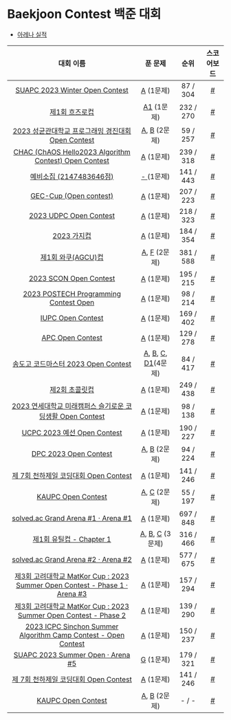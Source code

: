 # Baekjoon Contest 백준 대회
- <a href='https://github.com/happydm09/Baekjoon-Contest/blob/main/Arena.md'>아레나 실적</a>

|대회 이름|푼 문제|순위|스코어보드|
|:----:|:----:|:-----:|:-----:|
|<a href='https://www.acmicpc.net/contest/view/951'>SUAPC 2023 Winter Open Contest</a>|<a href='https://github.com/happydm09/Baekjoon-Contest/blob/main/Code/951-1(A).py'>A</a> (1문제)|87 / 304|<a href='https://www.acmicpc.net/contest/board/951'>#</a>
|<a href='https://www.acmicpc.net/contest/view/956'>제1회 흐즈로컵</a>|<a href='https://github.com/happydm09/Baekjoon-Contest/blob/main/Code/956-1(A1).py'>A1</a> (1문제)|232 / 270|<a href='https://www.acmicpc.net/contest/board/956'>#</a>
|<a href='https://www.acmicpc.net/contest/view/958'>2023 성균관대학교 프로그래밍 경진대회 Open Contest</a>|<a href='https://github.com/happydm09/Baekjoon-Contest/blob/main/Code/958-1(A).py'>A</a>, <a href='https://github.com/happydm09/Baekjoon-Contest/blob/main/Code/958-2(B).py'>B</a> (2문제)|59 / 257|<a href='https://www.acmicpc.net/contest/board/958'>#</a>
|<a href='https://www.acmicpc.net/contest/view/960'>CHAC (ChAOS Hello2023 Algorithm Contest) Open Contest</a>|<a href='https://github.com/happydm09/Baekjoon-Contest/blob/main/Code/960-1(A).py'>A</a> (1문제)|239 / 318|<a href='https://www.acmicpc.net/contest/board/960'>#</a>
|<a href='https://www.acmicpc.net/contest/view/973'>예비소집 (2147483646점)</a>|<a href='https://github.com/happydm09/Baekjoon-Contest/blob/main/Code/973-1().txt'>- </a> (1문제)|141 / 443|<a href='https://www.acmicpc.net/contest/board/973'>#</a>
|<a href='https://www.acmicpc.net/contest/view/978'>GEC-Cup (Open contest)</a>|<a href='https://github.com/happydm09/Baekjoon-Contest/blob/main/Code/978-1(A).py'>A</a> (1문제)|207 / 223|<a href='https://www.acmicpc.net/contest/board/978'>#</a>
|<a href='https://www.acmicpc.net/contest/view/970'>2023 UDPC Open Contest</a>|<a href='https://github.com/happydm09/Baekjoon-Contest/blob/main/Code/970-1(A).py'>A</a> (1문제)|218 / 323|<a href='https://www.acmicpc.net/contest/board/970'>#</a>
|<a href='https://www.acmicpc.net/contest/view/963'>2023 가지컵</a>|<a href='https://github.com/happydm09/Baekjoon-Contest/blob/main/Code/963-1(A).py'>A</a> (1문제)|184 / 354|<a href='https://www.acmicpc.net/contest/board/963'>#</a>
|<a href='https://www.acmicpc.net/contest/view/967'>제1회 와쿠(AGCU)컵</a>|<a href='https://github.com/happydm09/Baekjoon-Contest/blob/main/Code/967-1(A).py'>A</a>, <a href='https://github.com/happydm09/Baekjoon-Contest/blob/main/Code/967-6(F).py'>F</a> (2문제)|381 / 588|<a href='https://www.acmicpc.net/contest/board/967'>#</a>
|<a href='https://www.acmicpc.net/contest/view/999'>2023 SCON Open Contest</a>|<a href='https://github.com/happydm09/Baekjoon-Contest/blob/main/Code/999-1(A).py'>A</a> (1문제)|195 / 215|<a href='https://www.acmicpc.net/contest/board/999'>#</a>
|<a href='https://www.acmicpc.net/contest/view/1014'>2023 POSTECH Programming Contest Open</a>|<a href='https://github.com/happydm09/Baekjoon-Contest/blob/main/Code/1014-1(A).py'>A</a> (1문제)|98 / 214|<a href='https://www.acmicpc.net/contest/board/1014'>#</a>
|<a href='https://www.acmicpc.net/contest/view/987'>IUPC Open Contest</a>|<a href='https://github.com/happydm09/Baekjoon-Contest/blob/main/Code/987-1(A).py'>A</a> (1문제)|169 / 402|<a href='https://www.acmicpc.net/contest/board/987'>#</a>
|<a href='https://www.acmicpc.net/contest/view/1013'>APC Open Contest</a>|<a href='https://github.com/happydm09/Baekjoon-Contest/blob/main/Code/1013-1(A).py'>A</a> (1문제)|129 / 278|<a href='https://www.acmicpc.net/contest/board/1013'>#</a>
|<a href='https://www.acmicpc.net/contest/view/1029'>송도고 코드마스터 2023 Open Contest</a>|<a href='https://github.com/happydm09/Baekjoon-Contest/blob/main/Code/1029-1(A).py'>A</a>, <a href='https://github.com/happydm09/Baekjoon-Contest/blob/main/Code/1029-2(B).py'>B</a>, <a href='https://github.com/happydm09/Baekjoon-Contest/blob/main/Code/1029-3(C).py'>C</a>,  <a href='https://github.com/happydm09/Baekjoon-Contest/blob/main/Code/1029-4(D1).py'>D1</a>(4문제)|84 / 417|<a href='https://www.acmicpc.net/contest/board/1029'>#</a>
|<a href='https://www.acmicpc.net/contest/view/1056'>제2회 초콜릿컵</a>|<a href='https://github.com/happydm09/Baekjoon-Contest/blob/main/Code/1056-1(A).py'>A</a> (1문제)|249 / 438|<a href='https://www.acmicpc.net/contest/board/1056'>#</a>
|<a href='https://www.acmicpc.net/contest/view/1073'>2023 연세대학교 미래캠퍼스 슬기로운 코딩생활 Open Contest</a>|<a href='https://github.com/happydm09/Baekjoon-Contest/blob/main/Code/1073-1(A).py'>A</a> (1문제)|98 / 138|<a href='https://www.acmicpc.net/contest/board/1073'>#</a>
|<a href='https://www.acmicpc.net/contest/view/1068'>UCPC 2023 예선 Open Contest</a>|<a href='https://github.com/happydm09/Baekjoon-Contest/blob/main/Code/1068-1(A).py'>A</a> (1문제)|190 / 227|<a href='https://www.acmicpc.net/contest/board/1068'>#</a>
|<a href='https://www.acmicpc.net/contest/view/1063'>DPC 2023 Open Contest</a>|<a href='https://github.com/happydm09/Baekjoon-Contest/blob/main/Code/1063-1(A).py'>A</a>, <a href='https://github.com/happydm09/Baekjoon-Contest/blob/main/Code/1063-2(B).py'>B</a> (2문제)|94 / 224|<a href='https://www.acmicpc.net/contest/board/1063'>#</a>
|<a href='https://www.acmicpc.net/contest/view/1085'>제 7회 천하제일 코딩대회 Open Contest</a>|<a href='https://github.com/happydm09/Baekjoon-Contest/blob/main/Code/1085-1(A).py'>A</a> (1문제)|141 / 246|<a href='https://www.acmicpc.net/contest/board/1085'>#</a>
|<a href='https://www.acmicpc.net/contest/view/1090'>KAUPC Open Contest</a>|<a href='https://github.com/happydm09/Baekjoon-Contest/blob/main/Code/1090-1(A).py'>A</a>, <a href='https://github.com/happydm09/Baekjoon-Contest/blob/main/Code/1090-3(C).py'>C</a> (2문제)|55 / 197|<a href='https://www.acmicpc.net/contest/board/1090'>#</a>
|<a href='https://www.acmicpc.net/contest/view/1065'>solved.ac Grand Arena #1 · Arena #1</a>|<a href='https://github.com/happydm09/Baekjoon-Contest/blob/main/Code/1065-1(A).py'>A</a> (1문제)|697 / 848|<a href='https://www.acmicpc.net/contest/board/1065'>#</a>
|<a href='https://www.acmicpc.net/contest/view/985'>제1회 유틸컵 - Chapter 1</a>|<a href='https://github.com/happydm09/Baekjoon-Contest/blob/main/Code/985-1(A).py'>A</a>, <a href='https://github.com/happydm09/Baekjoon-Contest/blob/main/Code/985-2(B).py'>B</a>, <a href='https://github.com/happydm09/Baekjoon-Contest/blob/main/Code/985-3(C).py'>C</a> (3문제)|316 / 466|<a href='https://www.acmicpc.net/contest/board/985'>#</a>
|<a href='https://www.acmicpc.net/contest/view/1077'>solved.ac Grand Arena #2 · Arena #2</a>|<a href='https://github.com/happydm09/Baekjoon-Contest/blob/main/Code/1077-1(A).py'>A</a> (1문제)|577 / 675|<a href='https://www.acmicpc.net/contest/board/1077'>#</a>
|<a href='https://www.acmicpc.net/contest/view/1084'>제3회 고려대학교 MatKor Cup : 2023 Summer Open Contest - Phase 1 · Arena #3</a>|<a href='https://github.com/happydm09/Baekjoon-Contest/blob/main/Code/1084-1(A).py'>A</a> (1문제)|157 / 294|<a href='https://www.acmicpc.net/contest/board/1084'>#</a>
|<a href='https://www.acmicpc.net/contest/view/1087'>제3회 고려대학교 MatKor Cup : 2023 Summer Open Contest - Phase 2</a>|<a href='https://github.com/happydm09/Baekjoon-Contest/blob/main/Code/1087-1(A).py'>A</a> (1문제)|139 / 290|<a href='https://www.acmicpc.net/contest/board/1087'>#</a>
|<a href='https://www.acmicpc.net/contest/view/1103'>2023 ICPC Sinchon Summer Algorithm Camp Contest - Open Contest</a>|<a href='https://github.com/happydm09/Baekjoon-Contest/blob/main/Code/1103-1(A).py'>A</a> (1문제)|150 / 237|<a href='https://www.acmicpc.net/contest/board/1103'>#</a>
|<a href='https://www.acmicpc.net/contest/view/1106'>SUAPC 2023 Summer Open · Arena #5</a>|<a href='https://github.com/happydm09/Baekjoon-Contest/blob/main/Code/1106-7(G).py'>G</a> (1문제)|179 / 321|<a href='https://www.acmicpc.net/contest/board/1106'>#</a>
|<a href='https://www.acmicpc.net/contest/view/1085'>제 7회 천하제일 코딩대회 Open Contest</a>|<a href='https://github.com/happydm09/Baekjoon-Contest/blob/main/Code/1085-1(A).py'>A</a> (1문제)|141 / 246|<a href='https://www.acmicpc.net/contest/board/1085'>#</a>
|<a href='https://www.acmicpc.net/contest/view/1095'>KAUPC Open Contest</a>|<a href='https://github.com/happydm09/Baekjoon-Contest/blob/main/Code/1095-1(A).py'>A</a>, <a href='https://github.com/happydm09/Baekjoon-Contest/blob/main/Code/1095-2(B).py'>B</a> (2문제)|- / -|<a href='https://www.acmicpc.net/contest/board/1095'>#</a>
